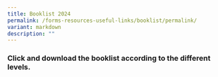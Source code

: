 ```yaml
---
title: Booklist 2024
permalink: /forms-resources-useful-links/booklist/permalink/
variant: markdown
description: ""
---
```

### Click and download the booklist according to the different levels.

[](/files/Woodlands_Ring_Primary_School____Booklist_AY_2024___P1.pdf)

[](/files/Woodlands_Ring_Primary_School____Booklist_AY_2024___P3.pdf)